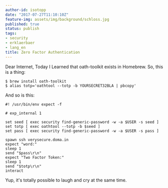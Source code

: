 ```yaml
---
author-id: isotopp
date: "2017-07-27T11:10:10Z"
feature-img: assets/img/background/schloss.jpg
published: true
status: publish
tags:
- security
- erklaerbaer
- lang_en
title: Zero Factor Authentication
---
```

Dear Internet, Today I Learned that oath-toolkit exists in Homebrew. So, this is a thing:

```console
$ brew install oath-toolkit 
$ alias totp='oathtool --totp -b YOURSECRET32BLA | pbcopy'
``` 

And so is this:

```console
#! /usr/bin/env expect -f

# exp_internal 1

set seed [ exec security find-generic-password -w -a $USER -s seed ]
set totp [ exec oathtool --totp -b $seed ]
set pass [ exec security find-generic-password -w -a $USER -s pass ]

spawn ssh verysecure.doma.in
expect "word:"
sleep 1
send "$pass\r\n"
expect "Two Factor Token:"
sleep 1
send "$totp\r\n"
interact
```

Yup, it's totally possible to laugh and cry at the same time.
